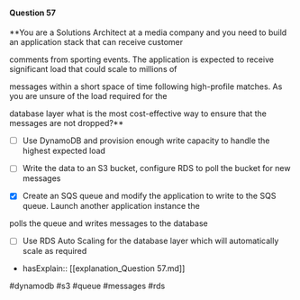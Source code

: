 #### Question  57


**You are a Solutions Architect at a media company and you need to build an application stack that can receive customer

comments from sporting events. The application is expected to receive significant load that could scale to millions of

messages within a short space of time following high-profile matches. As you are unsure of the load required for the

database layer what is the most cost-effective way to ensure that the messages are not dropped?**


- [ ] Use DynamoDB and provision enough write capacity to handle the highest expected load


- [ ] Write the data to an S3 bucket, configure RDS to poll the bucket for new messages


- [x] Create an SQS queue and modify the application to write to the SQS queue. Launch another application instance the

polls the queue and writes messages to the database


- [ ] Use RDS Auto Scaling for the database layer which will automatically scale as required



- hasExplain:: [[explanation_Question  57.md]]

#dynamodb #s3 #queue #messages #rds 